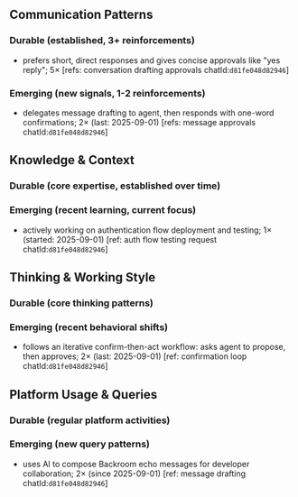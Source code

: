## Communication Patterns
### Durable (established, 3+ reinforcements)
- prefers short, direct responses and gives concise approvals like "yes reply"; 5× [refs: conversation drafting approvals chatId:`d81fe048d82946`]

### Emerging (new signals, 1-2 reinforcements)
- delegates message drafting to agent, then responds with one-word confirmations; 2× (last: 2025-09-01) [refs: message approvals chatId:`d81fe048d82946`]

## Knowledge & Context
### Durable (core expertise, established over time)

### Emerging (recent learning, current focus)
- actively working on authentication flow deployment and testing; 1× (started: 2025-09-01) [ref: auth flow testing request chatId:`d81fe048d82946`]

## Thinking & Working Style
### Durable (core thinking patterns)

### Emerging (recent behavioral shifts)
- follows an iterative confirm-then-act workflow: asks agent to propose, then approves; 2× (last: 2025-09-01) [ref: confirmation loop chatId:`d81fe048d82946`]

## Platform Usage & Queries
### Durable (regular platform activities)

### Emerging (new query patterns)
- uses AI to compose Backroom echo messages for developer collaboration; 2× (since 2025-09-01) [ref: message drafting chatId:`d81fe048d82946`]